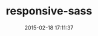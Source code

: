 ---
layout: post
title:  "responsive-sass"
repo:   "responsive-sass/welcome"
date:   2015-02-18 17:11:37
gemurl: http://ntreadway.github.com/responsive-sass/welcome
---